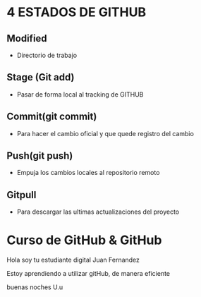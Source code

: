 # 4 ESTADOS DE GITHUB

## Modified
* Directorio de trabajo
## Stage (Git add)
* Pasar de forma local al tracking de GITHUB
## Commit(git commit)
* Para hacer el cambio oficial y que quede registro del cambio
## Push(git push)
* Empuja los cambios locales al repositorio remoto
## Gitpull
* Para descargar las ultimas actualizaciones del proyecto

# Curso de GitHub & GitHub

Hola soy tu estudiante digital Juan Fernandez

Estoy aprendiendo a utilizar gitHub, de manera eficiente

buenas noches U.u